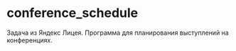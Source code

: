 # conference_schedule
Задача из Яндекс Лицея. Программа для планирования выступлений на конференциях. 
